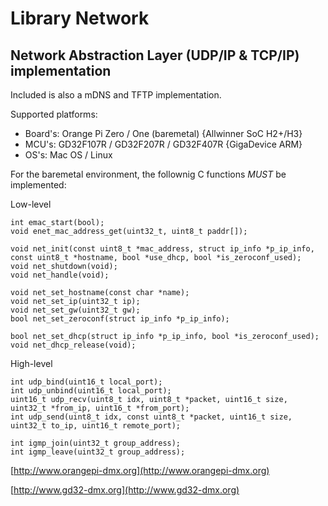 # Library Network
## Network Abstraction Layer (UDP/IP & TCP/IP) implementation

Included is also a mDNS and TFTP implementation.

Supported platforms:

- Board's: Orange Pi Zero / One (baremetal) {Allwinner SoC H2+/H3}
- MCU's: GD32F107R / GD32F207R / GD32F407R {GigaDevice ARM}
- OS's: Mac OS / Linux

For the baremetal environment, the follownig C functions *MUST* be implemented:

Low-level

	int emac_start(bool);
	void enet_mac_address_get(uint32_t, uint8_t paddr[]);
	
	void net_init(const uint8_t *mac_address, struct ip_info *p_ip_info, const uint8_t *hostname, bool *use_dhcp, bool *is_zeroconf_used);
	void net_shutdown(void);
	void net_handle(void);	
	
	void net_set_hostname(const char *name);
	void net_set_ip(uint32_t ip);
	void net_set_gw(uint32_t gw);
	bool net_set_zeroconf(struct ip_info *p_ip_info);
	
	bool net_set_dhcp(struct ip_info *p_ip_info, bool *is_zeroconf_used);
	void net_dhcp_release(void);
	
High-level

	int udp_bind(uint16_t local_port);
	int udp_unbind(uint16_t local_port);
	uint16_t udp_recv(uint8_t idx, uint8_t *packet, uint16_t size, uint32_t *from_ip, uint16_t *from_port);
	int udp_send(uint8_t idx, const uint8_t *packet, uint16_t size, uint32_t to_ip, uint16_t remote_port);
	
	int igmp_join(uint32_t group_address);
	int igmp_leave(uint32_t group_address);

[http://www.orangepi-dmx.org](http://www.orangepi-dmx.org)

[http://www.gd32-dmx.org](http://www.gd32-dmx.org)
